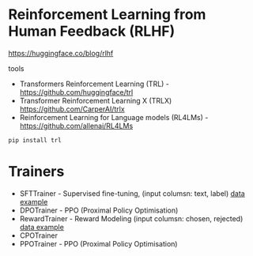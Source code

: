 
# Reinforcement Learning from Human Feedback (RLHF)
https://huggingface.co/blog/rlhf

tools
- Transformers Reinforcement Learning (TRL) - https://github.com/huggingface/trl
- Transformer Reinforcement Learning X (TRLX) https://github.com/CarperAI/trlx
- Reinforcement Learning for Language models (RL4LMs) - https://github.com/allenai/RL4LMs


```
pip install trl
```

# Trainers
- SFTTrainer - Supervised fine-tuning, (input columsn: text, label) [data example](https://huggingface.co/datasets/stanfordnlp/imdb)
- DPOTrainer - PPO (Proximal Policy Optimisation)
- RewardTrainer - Reward Modeling (input columsn: chosen, rejected) [data example](https://huggingface.co/datasets/Anthropic/hh-rlhf?row=0)
- CPOTrainer
- PPOTrainer - PPO (Proximal Policy Optimisation)

